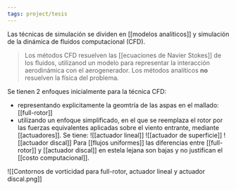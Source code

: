 ```yaml
---
tags: project/tesis
---
```

Las técnicas de simulación se dividen en [[modelos analíticos]] y simulación de la dinámica de fluidos computacional (CFD).
>Los métodos CFD resuelven las [[ecuaciones de Navier Stokes]] de los fluidos, utilizanod un modelo para representar la interacción aerodinámica con el aerogenerador.
>Los métodos analíticos **no** resuelven la física del problema.

Se tienen 2 enfoques inicialmente para la técnica CFD:
* representando explicitamente la geomtría de las aspas en el mallado: [[full-rotor]]
* utilizando un enfoque simplificado, en el que se reemplaza el rotor por las fuerzas equivalentes aplicadas sobre el viento entrante, mediante [[actuadores]]. Se tiene:
	![[actuador lineal]]
	![[actuador de superficie]]
	![[actuador discal]]
Para [[flujos uniformes]] las diferencias entre [[full-rotor]] y [[actuador discal]] en estela lejana son bajas y no justifican el [[costo computacional]].

![[Contornos de vorticidad para full-rotor, actuador lineal y actuador discal.png]]
